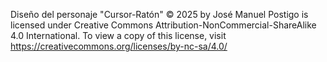
Diseño del personaje "Cursor-Ratón"  © 2025 by José Manuel Postigo is licensed under Creative Commons Attribution-NonCommercial-ShareAlike 4.0 International. To view a copy of this license, visit https://creativecommons.org/licenses/by-nc-sa/4.0/
